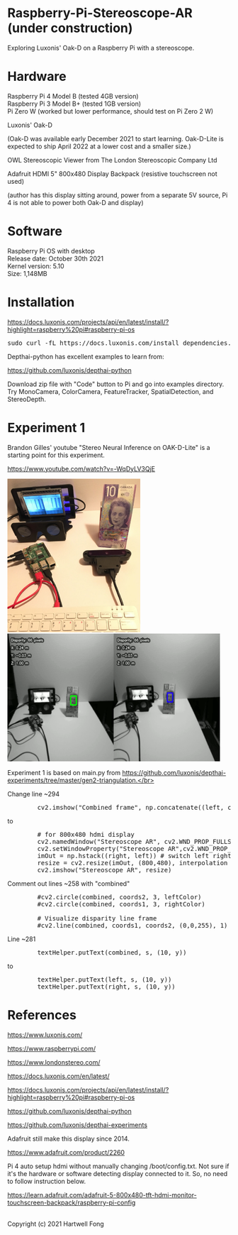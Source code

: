 # Raspberry-Pi-Stereoscope-AR (under construction)
Exploring Luxonis' Oak-D on a Raspberry Pi with a stereoscope.</br>
 
# Hardware
Raspberry Pi 4 Model B (tested 4GB version)</br>
Raspberry Pi 3 Model B+ (tested 1GB version)</br>
Pi Zero W (worked but lower performance, should test on Pi Zero 2 W)</br>

Luxonis' Oak-D</br>

(Oak-D was available early December 2021 to start learning. Oak-D-Lite is expected to ship April 2022 at a lower cost and a smaller size.)</br>

OWL Stereoscopic Viewer from The London Stereoscopic Company Ltd</br>

Adafruit HDMI 5" 800x480 Display Backpack (resistive touchscreen not used)</br>

(author has this display sitting around, power from a separate 5V source, Pi 4 is not able to power both Oak-D and display)</br>

# Software
Raspberry Pi OS with desktop</br>
Release date: October 30th 2021</br>
Kernel version: 5.10</br>
Size: 1,148MB</br>

# Installation

https://docs.luxonis.com/projects/api/en/latest/install/?highlight=raspberry%20pi#raspberry-pi-os

<pre>
sudo curl -fL https://docs.luxonis.com/install_dependencies.sh | bash
</pre>

Depthai-python has excellent examples to learn from:</br>

https://github.com/luxonis/depthai-python

Download zip file with "Code" button to Pi and go into examples directory. Try MonoCamera, ColorCamera, FeatureTracker, SpatialDetection, and StereoDepth.</br>

# Experiment 1</br>

Brandon Gilles' youtube "Stereo Neural Inference on OAK-D-Lite" is a starting point for this experiment.<br>

https://www.youtube.com/watch?v=-WqDyLV3QjE

<img src="images/stereoscope.jpg" width="300">

<img src="images/stereoscope2.gif" width="480">

Experiment 1 is based on main.py from https://github.com/luxonis/depthai-experiments/tree/master/gen2-triangulation.</br>

Change line ~294</br>

<pre>
        cv2.imshow("Combined frame", np.concatenate((left, combined ,right), axis=1))
</pre>

to</br>

<pre>
        # for 800x480 hdmi display
        cv2.namedWindow("Stereoscope AR", cv2.WND_PROP_FULLSCREEN)
        cv2.setWindowProperty("Stereoscope AR",cv2.WND_PROP_FULLSCREEN,cv2.WINDOW_FULLSCREEN)
        imOut = np.hstack((right, left)) # switch left right for stereoscope AR
        resize = cv2.resize(imOut, (800,480), interpolation = cv2.INTER_LINEAR)
        cv2.imshow("Stereoscope AR", resize)
</pre>

Comment out lines ~258 with "combined"</br>

<pre>
        #cv2.circle(combined, coords2, 3, leftColor)
        #cv2.circle(combined, coords1, 3, rightColor)

        # Visualize disparity line frame
        #cv2.line(combined, coords1, coords2, (0,0,255), 1)
</pre>

Line ~281</br>

<pre>
        textHelper.putText(combined, s, (10, y))
</pre>

to</br>

<pre>
        textHelper.putText(left, s, (10, y))
        textHelper.putText(right, s, (10, y))
</pre>

# References</br>

https://www.luxonis.com/

https://www.raspberrypi.com/

https://www.londonstereo.com/

https://docs.luxonis.com/en/latest/

https://docs.luxonis.com/projects/api/en/latest/install/?highlight=raspberry%20pi#raspberry-pi-os

https://github.com/luxonis/depthai-python

https://github.com/luxonis/depthai-experiments

Adafruit still make this display since 2014.</br>

https://www.adafruit.com/product/2260

Pi 4 auto setup hdmi without manually changing /boot/config.txt. Not sure if it's the hardware or software detecting display connected to it. So, no need to follow instruction below.</br>

https://learn.adafruit.com/adafruit-5-800x480-tft-hdmi-monitor-touchscreen-backpack/raspberry-pi-config

</br>Copyright (c) 2021 Hartwell Fong</br>
